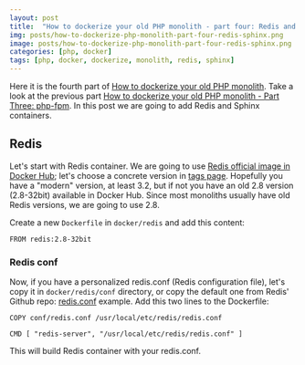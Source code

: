 ```yaml
---
layout: post
title:  "How to dockerize your old PHP monolith - part four: Redis and Sphinx"
img: posts/how-to-dockerize-php-monolith-part-four-redis-sphinx.png
image: posts/how-to-dockerize-php-monolith-part-four-redis-sphinx.png
categories: [php, docker]
tags: [php, docker, dockerize, monolith, redis, sphinx]
---
```


Here it is the fourth part of [How to dockerize your old PHP monolith](https://www.fabridinapoli.com/how-to-dockerize-your-php-monolith-part-one/).
Take a look at the previous part [How to dockerize your old PHP monolith - Part Three: php-fpm](https://www.fabridinapoli.com/how-to-dockerize-your-php-monolith-part-three-php-fpm/).
In this post we are going to add Redis and Sphinx containers.

## Redis
Let's start with Redis container.
We are going to use [Redis official image in Docker Hub](https://hub.docker.com/_/redis/); let's choose a concrete version in [tags page](https://hub.docker.com/r/library/redis/tags/).
Hopefully you have a "modern" version, at least 3.2, but if not you have an old 2.8 version (2.8-32bit) available in Docker Hub.
Since most monoliths usually have old Redis versions, we are going to use 2.8.

Create a new `Dockerfile` in `docker/redis` and add this content:
```
FROM redis:2.8-32bit
```

### Redis conf
Now, if you have a personalized redis.conf (Redis configuration file), let's copy it in `docker/redis/conf` directory, or copy the default one from Redis' Github repo: [redis.conf](https://raw.githubusercontent.com/antirez/redis/2.8/redis.conf) example.
Add this two lines to the Dockerfile:
```
COPY conf/redis.conf /usr/local/etc/redis/redis.conf

CMD [ "redis-server", "/usr/local/etc/redis/redis.conf" ]
```
This will build Redis container with your redis.conf.